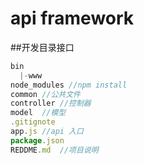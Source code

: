 # api framework
##开发目录接口
```js
bin
  |-www
node_modules //npm install
common //公共文件
controller //控制器
model  //模型
.gitignote  
app.js //api 入口
package.json
REDDME.md  //项目说明
```
